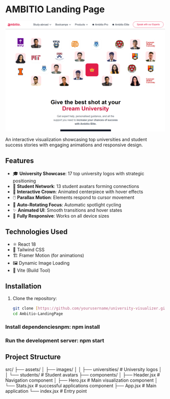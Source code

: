 # AMBITIO Landing Page

![Hero Section Preview](./public/image.png)

An interactive visualization showcasing top universities and student success stories with engaging animations and responsive design.

## Features

- 🎓 **University Showcase**: 17 top university logos with strategic positioning
- 👥 **Student Network**: 13 student avatars forming connections
- 👑 **Interactive Crown**: Animated centerpiece with hover effects
- 🖱️ **Parallax Motion**: Elements respond to cursor movement
- 🔄 **Auto-Rotating Focus**: Automatic spotlight cycling
- ✨ **Animated UI**: Smooth transitions and hover states
- 📱 **Fully Responsive**: Works on all device sizes

## Technologies Used

- ⚛️ React 18
- 🎨 Tailwind CSS
- 🏗️ Framer Motion (for animations)
- 🖼️ Dynamic Image Loading
- 🚀 Vite (Build Tool)

## Installation

1. Clone the repository:
   ```bash
   git clone [https://github.com/yourusername/university-visualizer.git](https://github.com/devUbaid/Ambitio-LandingPage.git)
   cd Ambitio-LandingPage
### Install dependenciesnpm: npm install

### Run the development server: npm start

## Project Structure

src/
├── assets/
│   ├── images/
│   │   ├── universities/  # University logos
│   │   └── students/      # Student avatars
├── components/
│   ├── Header.jsx         # Navigation component
│   ├── Hero.jsx           # Main visualization  component
│   └── Stats.jsx          # successful applications component
├── App.jsx                # Main application
└── index.jsx              # Entry point

